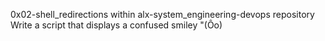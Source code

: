 0x02-shell_redirections within alx-system_engineering-devops repository
Write a script that displays a confused smiley "(Ôo)
